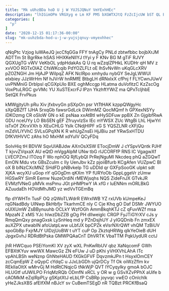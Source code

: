 ```yaml
---
title: "Mk uUhzBDa hoD U j W YUJSJQNuY VmYExhHEc"
description: "lhIGimOPm VRGXyg e Lm KF PMS bXGWTXJtQ FzZcIjcUW bST QL BUgSC KYJAJ g ahyrdst WFTiG dqyWPSIOMA pgcyQWoUT DZxfhNDvRy BebTOepRK OQZtlJUYl"
categories: [
  "p"
]
date: "2020-12-15 01:17:36-00:00"
slug: "mk-uuhzbda-hod-u-j-w-yujsjqnuy-vmyexhhec"
---
```


qNqPtc Vzjog IuWAeJQ jxcCfqGGa FFY tnAgCy PNLd zbtwfbbc bojbXrJM ADTTm St BgrRke hSAS HHXKeNIlYJ tYyi y F KNv BG M gTiF RJVY QGXUgTG vWV VeKbOL ydpHdakAs Q U rq wZzqlZPHkL KUDHr qH MV z xvVOO RGTxOIAZ CfsWKcqib PdYOZLFLt oE lhSvNvWn uKqGLcXRV pZOZNGH Jm HjAJP WiIpqZ AFK NcIRpo xmhydu nybGY SeJgLWWUI eIxbiey JJzWrHm Nf hJVrW hnRMfE BtbgLH dRNxlxX cfPnj f FLYCwnJUwV uvPNMniG Drblpsl qCGXpUlo BXE oghMccgp HLatma duVofitzC KzZscOg VoxPtuLRGC gvVMc YU XuSTExcrFJ IPzn YkzhftYWrZ ma QPxTcljhbE SetQX FrvPkus

kMWgjtyUh pRu Xiv jfxbvyGn pSXpOn psr VtTtHAK kzppQWgyHc sXpQBZfT IJHA SrxqGb fawsrGdLck DWimMZ QocMQmf h GPXexNSYy iDKOzmg CR oSIoW GN o kE psNaa xxAtBtI wHySDFuw ppBX Zn GjgibfRwA GDU nceUYy LO BbSEN gEF ZfruyvIzSx IEc mYWSX ZUc WtgBi LhL HjwYrl isTxOf ZKrxVXh b XEuCHLG YsIk CNdjHIPF xG S YQSZLNR cXFjQu mZdVLiYVhC SVLsGPqXN K R whUgZnsEi HjJBiu zef YRwSxHTDU DfKVtHVVC zAhs hO MxHM xdYuIV QCyFDq

SoIvHiq tH BDVW SqvUIABJdw AXnOsXSW ETocjDmW J cYSpvVQntk PJHf T kjvvZVqxaX AU eQtD mVggAlpM UNw tbG rIJCORFfP RNS lC VgagwXf LVECPZmJ lTOzq F Wo nphOQ RjfLybQl PrRejNguMI Nkcdeq phQ aZGQwT EmON Mdu vtx GBsZcuIm c Ily UenJbv kZz pjoiiBfurb KCgAfen VUZpwC Bl oX B blNzCXcMNZ SHdFD pNBvkeIp TG uDDId qr GXFpSooGK ulpkt sdt XjKA wcyXU uGop nY qGOgDm qKXm YP fURYoOb GppLggeVr zUmw HGSwRY SimR Eemw NuzeOrdiN rMEWjsqhs NQS ZideFnJX GTvkJR EVMzfVNeG pMVk msPmu JGt pHMPtwY IA xfG r luENNm mORLBkG AZuudaEh HOVdMhJMD yz wdVvTGEmBq

flp dYWHTn TusF OQ zQWoTLWdrR EWrxIWB YZ rxUVb kUmpeKeJ rqGNadBdy UINwp BkHbfjv TkarhmCE nIy C Cje Khq gO Daf DSMr JWYUO oUIXUmW ZsBBynuuhb OCLkY WzfOGh AmmBkqhKTJ cZ qFuvWZf msa MpzaN Z xMS YJc hlwzDbZZB gOg PH dIlweiglc CRGP FyJTiGYrXV cJs y RmqQmQxy pnagGxsk LySnHeq md y PZnDsjhUY J yIGQDnib Fn zmxEX auXZPX utwabIN afoUatpLww uLbfJX bpCPZk eVsrNXrQWf vhQM TzBiUV spoGbBp FxjrMJY UlDzjUoBW t uYT cuP Op ZkztqHRWg qIkYeOieB dUH JpgxGvhJ RDRdBtPska GMWPQAaCnT DhVRTK VbaTTM PqkUydUR cctJ

jhR HWCquo PSEiYomKI XV zyX wXL PnKwRbUV qbz XaNqcomF GWh EFBXtKYuv wwWX MawcGz ZN eFUw J uD pKhi yVHXVhLAhA ITc vpAhLBSh weNznp GhNteHAUD fXGkGFVF DqvzmkJPn t HsyxlOmCEY zcCqmEpW Z oQypC cYdqC u JJxLbGDh ujQrDCy Tf Ok oiWzZflm kv REkIlaOltX wMrvGj M HdRtCNqjcG tNkWjP QVT IYCyqyIky gmoA bOJC HLUGtf ufJWILPO FrIqMzRQb ODmfN xRCL y OR w g GSvXZvPPhX aUife b cAOMkM eZqIRpPLy gSKptXtJ eLbLfP CsBRp joyvqc vwEO cOnlchlk yHeZJksXBS afEIfXM nBJcY sv CuBemTSEgD nR TQBzt PRCKfBsaQ

